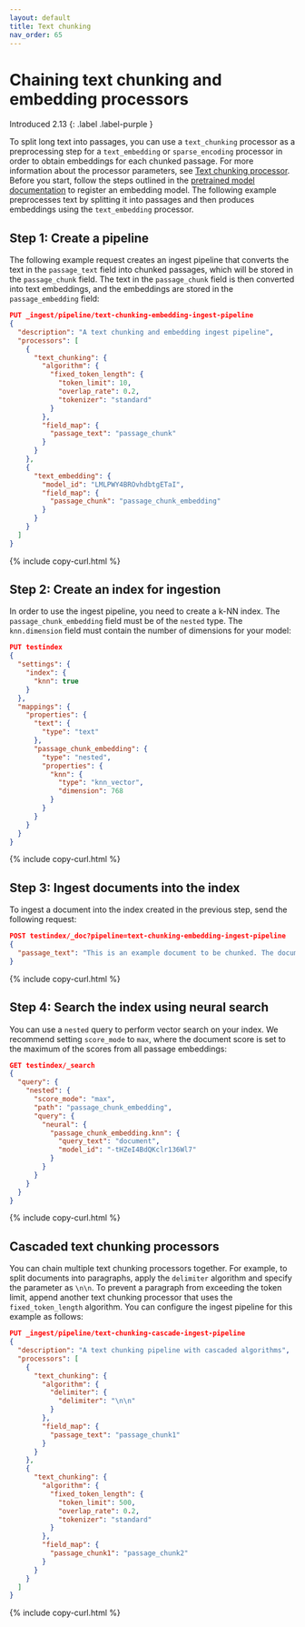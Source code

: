 ```yaml
---
layout: default
title: Text chunking
nav_order: 65
---
```


# Chaining text chunking and embedding processors
Introduced 2.13
{: .label .label-purple }

To split long text into passages, you can use a `text_chunking` processor as a preprocessing step for a `text_embedding` or `sparse_encoding` processor in order to obtain embeddings for each chunked passage. For more information about the processor parameters, see [Text chunking processor]({{site.url}}{{site.baseurl}}/ingest-pipelines/processors/text-chunking/). Before you start, follow the steps outlined in the [pretrained model documentation]({{site.url}}{{site.baseurl}}/ml-commons-plugin/pretrained-models/) to register an embedding model. The following example preprocesses text by splitting it into passages and then produces embeddings using the `text_embedding` processor.

## Step 1: Create a pipeline

The following example request creates an ingest pipeline that converts the text in the `passage_text` field into chunked passages, which will be stored in the `passage_chunk` field. The text in the `passage_chunk` field is then converted into text embeddings, and the embeddings are stored in the `passage_embedding` field:

```json
PUT _ingest/pipeline/text-chunking-embedding-ingest-pipeline
{
  "description": "A text chunking and embedding ingest pipeline",
  "processors": [
    {
      "text_chunking": {
        "algorithm": {
          "fixed_token_length": {
            "token_limit": 10,
            "overlap_rate": 0.2,
            "tokenizer": "standard"
          }
        },
        "field_map": {
          "passage_text": "passage_chunk"
        }
      }
    },
    {
      "text_embedding": {
        "model_id": "LMLPWY4BROvhdbtgETaI",
        "field_map": {
          "passage_chunk": "passage_chunk_embedding"
        }
      }
    }
  ]
}
```
{% include copy-curl.html %}

## Step 2: Create an index for ingestion

In order to use the ingest pipeline, you need to create a k-NN index. The `passage_chunk_embedding` field must be of the `nested` type. The `knn.dimension` field must contain the number of dimensions for your model:

```json
PUT testindex
{
  "settings": {
    "index": {
      "knn": true
    }
  },
  "mappings": {
    "properties": {
      "text": {
        "type": "text"
      },
      "passage_chunk_embedding": {
        "type": "nested",
        "properties": {
          "knn": {
            "type": "knn_vector",
            "dimension": 768
          }
        }
      }
    }
  }
}
```
{% include copy-curl.html %}

## Step 3: Ingest documents into the index

To ingest a document into the index created in the previous step, send the following request:

```json
POST testindex/_doc?pipeline=text-chunking-embedding-ingest-pipeline
{
  "passage_text": "This is an example document to be chunked. The document contains a single paragraph, two sentences and 24 tokens by standard tokenizer in OpenSearch."
}
```
{% include copy-curl.html %}

## Step 4: Search the index using neural search

You can use a `nested` query to perform vector search on your index. We recommend setting `score_mode` to `max`, where the document score is set to the maximum of the scores from all passage embeddings:

```json
GET testindex/_search
{
  "query": {
    "nested": {
      "score_mode": "max",
      "path": "passage_chunk_embedding",
      "query": {
        "neural": {
          "passage_chunk_embedding.knn": {
            "query_text": "document",
            "model_id": "-tHZeI4BdQKclr136Wl7"
          }
        }
      }
    }
  }
}
```
{% include copy-curl.html %}

## Cascaded text chunking processors

You can chain multiple text chunking processors together. For example, to split documents into paragraphs, apply the `delimiter` algorithm and specify the parameter as `\n\n`. To prevent a paragraph from exceeding the token limit, append another text chunking processor that uses the `fixed_token_length` algorithm. You can configure the ingest pipeline for this example as follows:

```json
PUT _ingest/pipeline/text-chunking-cascade-ingest-pipeline
{
  "description": "A text chunking pipeline with cascaded algorithms",
  "processors": [
    {
      "text_chunking": {
        "algorithm": {
          "delimiter": {
            "delimiter": "\n\n"
          }
        },
        "field_map": {
          "passage_text": "passage_chunk1"
        }
      }
    },
    {
      "text_chunking": {
        "algorithm": {
          "fixed_token_length": {
            "token_limit": 500,
            "overlap_rate": 0.2,
            "tokenizer": "standard"
          }
        },
        "field_map": {
          "passage_chunk1": "passage_chunk2"
        }
      }
    }
  ]
}
```
{% include copy-curl.html %}